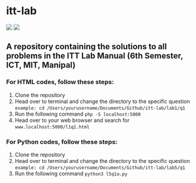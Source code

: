 # itt-lab
![](https://img.shields.io/github/license/nandiniproothi/itt-lab) 
![](https://img.shields.io/github/stars/nandiniproothi/itt-lab)
## A repository containing the solutions to all problems in the ITT Lab Manual (6th Semester, ICT, MIT, Manipal)

### For HTML codes, follow these steps:


1. Clone the repository
2. Head over to terminal and change the directory to the specific question <br>
`example: cd /Users/yourusername/Documents/Github/itt-lab/lab1/q1`
3. Run the following command
`php -S localhost:5000`
4. Head over to your web browser and search for
`www.localhost:5000/l1q1.html`

### For Python codes, follow these steps:

1. Clone the repository
2. Head over to terminal and change the directory to the specific question <br>
`example: cd /Users/yourusername/Documents/Github/itt-lab/lab5/q1`
3. Run the following command
`python3 l5q1a.py`
